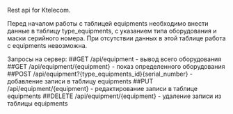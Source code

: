 Rest api for Ktelecom.

Перед началом работы с таблицей equipments необходимо внести данные в таблицу type_equipments, с указанием типа оборудования и маски серийного номера. При отсутствии данных в этой таблице работа с equipments невозможна.

Запросы на сервер:
##GET /api/equipment - вывод всего оборудования
##GET /api/equipment/{equipment} - показ определенного оборудования
##POST /api/equipment?{type_equipments_id}{serial_number} - добавление записи в таблицу equipments
##PUT /api/equipment/{equipment} - редактирование записи в таблице equipments
##DELETE /api/equipment/{equipment} - удаление записи из таблицы equipments

